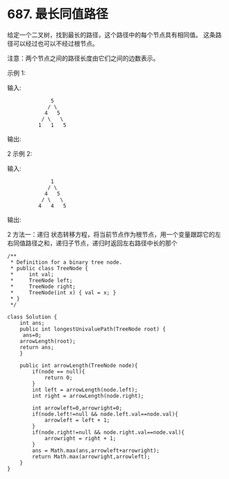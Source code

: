 # 687. 最长同值路径
给定一个二叉树，找到最长的路径，这个路径中的每个节点具有相同值。 这条路径可以经过也可以不经过根节点。

注意：两个节点之间的路径长度由它们之间的边数表示。

示例 1:

输入:
```
              5
             / \
            4   5
           / \   \
          1   1   5
```
输出:

2
示例 2:

输入:
```
              1
             / \
            4   5
           / \   \
          4   4   5
```
输出:

2
方法一：递归
状态转移方程，将当前节点作为根节点，用一个变量跟踪它的左右同值路径之和，递归子节点，递归时返回左右路径中长的那个

```
/**
 * Definition for a binary tree node.
 * public class TreeNode {
 *     int val;
 *     TreeNode left;
 *     TreeNode right;
 *     TreeNode(int x) { val = x; }
 * }
 */
 
class Solution {
    int ans;
    public int longestUnivaluePath(TreeNode root) {
     ans=0;
    arrowLength(root);
    return ans;
    }

    public int arrowLength(TreeNode node){
        if(node == null){
            return 0;
        }
        int left = arrowLength(node.left);
        int right = arrowLength(node.right);

        int arrowleft=0,arrowright=0;
        if(node.left!=null && node.left.val==node.val){
            arrowleft = left + 1;
        }
        if(node.right!=null && node.right.val==node.val){
            arrowright = right + 1;
        }
        ans = Math.max(ans,arrowleft+arrowright);
        return Math.max(arrowright,arrowleft);
    }
}
```
